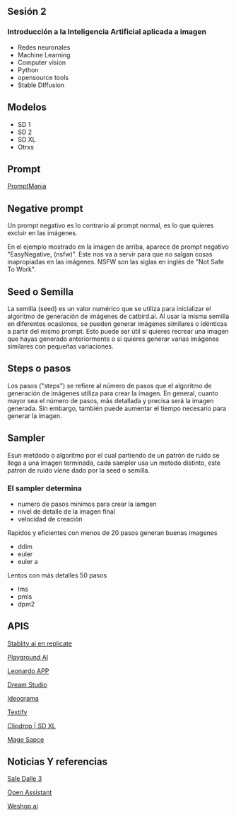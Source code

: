 ## Sesión 2 

### Introducción a la Inteligencia Artificial aplicada a imagen 

 * Redes neuronales
 * Machine Learning
 * Computer vision
 * Python
 * opensource tools
 * Stable DIffusion


## Modelos

* SD 1
* SD 2
* SD XL
* Otrxs



## Prompt

[PromptMania](https://promptomania.com/)

## Negative prompt 

Un prompt negativo es lo contrario al prompt normal, es lo que quieres excluir en las imágenes.

En el ejemplo mostrado en la imagen de arriba, aparece de prompt negativo "EasyNegative, (nsfw)". Este nos va a servir para que no salgan cosas inapropiadas en las imágenes. NSFW son las siglas en inglés de "Not Safe To Work".


## Seed o Semilla 

La semilla (seed) es un valor numérico que se utiliza para inicializar el algoritmo de generación de imágenes de catbird.ai. Al usar la misma semilla en diferentes ocasiones, se pueden generar imágenes similares o idénticas a partir del mismo prompt. Esto puede ser útil si quieres recrear una imagen que hayas generado anteriormente o si quieres generar varias imágenes similares con pequeñas variaciones.

## Steps o pasos

Los pasos ("steps") se refiere al número de pasos que el algoritmo de generación de imágenes utiliza para crear la imagen. En general, cuanto mayor sea el número de pasos, más detallada y precisa será la imagen generada. Sin embargo, también puede aumentar el tiempo necesario para generar la imagen.

## Sampler

Esun metdodo o algoritmo por el cual partiendo de un patrón de ruido se llega  a una imagen terminada, cada sampler usa un metodo distinto, este patron de ruido viene dado por la seed o semilla.

### El sampler determina 

  * numero de pasos minimos para crear la iamgen
  * nivel de detalle de la imagen final
  * velocidad de creación

 Rapidos y eficientes con menos de 20 pasos generan buenas imagenes
 
   * ddim
   * euler
   * euler a

Lentos con más detalles 50 pasos

   * lms
   * pmls
   * dpm2



## APIS

[Stablity ai en replicate ](https://replicate.com/stability-ai)

[Playground AI](https://playgroundai.com/create)

[Leonardo APP](https://app.leonardo.ai/)

[Dream Studio](https://beta.dreamstudio.ai/generate)

[Ideograma](https://ideogram.ai/)

[Textify](https://textify.storia.ai/)

[Clipdrop | SD XL ](https://clipdrop.co/stable-diffusion)

[Mage Sapce](https://www.mage.space/)


## Noticias Y referencias

[Sale Dalle 3](https://openai.com/dall-e-3)

[Open Assistant](https://open-assistant.io/chat)

[Weshop ai](https://www.weshop.ai/)

